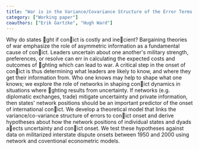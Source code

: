 ```yaml
---
title: "War is in the Variance/Covariance Structure of the Error Terms: International Networks and the Bargaining Theory of War"
category: ["Working paper"]
coauthors: ["Erik Gartzke", "Hugh Ward"]
---
```

Why do states ght if conict is costly and inecient? Bargaining theories of war emphasize
the role of asymmetric information as a fundamental cause of conict. Leaders uncertain about
one another's military strength, preferences, or resolve can err in calculating the expected
costs and outcomes of ghting which can lead to war. A critical step in the onset of conict
is thus determining what leaders are likely to know, and where they get their information
from. Who one knows may help to shape what one knows; we explore the role of networks in
shaping conict dynamics in situations where ghting results from uncertainty. If networks
(e.g. diplomatic exchanges, trade) mitigate uncertainty and private information, then states'
network positions should be an important predictor of the onset of international conict. We
develop a theoretical model that links the variance/co-variance structure of errors to conict
onset and derive hypotheses about how the network positions of individual states and dyads
aects uncertainty and conict onset. We test these hypotheses against data on militarized
interstate dispute onsets between 1950 and 2000 using network and coventional econometric
models.
